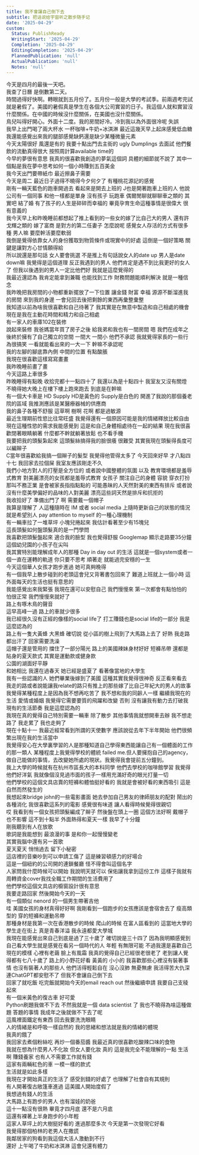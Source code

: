 ```yaml
---
title: 我不會讓自己倒下去
subtitle: 把话说给宇宙听之散步随手记
date: '2025-04-29'
custom:
  Status: PublishReady
  WritingStart: '2025-04-29'
  Completion: '2025-04-29'
  EditingCompletion: '2025-04-29'
  PlannedPublication: 'null'
  ActualPublication: 'null'
  Notes: 'null'
---    
```

今天是四月的最後一天吧。    
我查了日曆 是倒數第二天。  
時間過得好快啊。轉眼就到五月份了。五月份一般是大學的考試季。前兩週考完試 就是暑假了。美國的暑假真是學生在各個大公司實習的日子。我這個人就和實習沒什麼關係。在中國的時候沒什麼關係，在美國也沒什麼關係。    
鳥兒叫得好開心。外面十二度。我的房間好冷。冷到我以為外面很冷呢 失誤    
我早上出門喝了兩大杯水 一杯咖啡+牛奶+冰淇淋 最近這幾天早上起床感覺低血糖 我還能感覺出來我的腿部感覺缺鈣還是缺少某種微量元素    
今天太陽很好 風還是有的 我要十點出門去主街的 ugly Dumplings 去面試 他們餐飲的流動真得很大 按照周計算available time的    
今早的夢很有意思 我真的很喜歡我創造的夢氣這個詞 具體的細節就不說了 其中一個點是我在夢中思考如何一個小時賺到五百美金    
我今天出門要帶紙巾 最近擦鼻子需要    
今天是周二 最近日子過得不曉得今夕何夕了 有種桃花源記的感覺     
剛有一輛天藍色的跑車開過去 看起來是開去上班的 J也是開著跑車上班的人 他說公司有一個同事 和他一樣都是單身 沒有孩子 玩跑車 偶爾閒聊就聊聊車之類的 其實吧 結了婚 有了孩子的人生是碎碎而幸福的 畢竟孕育生命這種事情是很偉大 很有意義的     
我今天早上和昨晚睡前都想起了推上看到的一些女的嫁了比自己大的男人 還有許戈輝之類的 嫁了富商 是對方的第二任妻子 怎麼說呢 感覺女人存活的方式有很多種 男人嘛 要麼幹活要麼軟弱    
我倒是覺得依靠女人的身份獲取到物質條件或現實中的好處 這倒是一個好策略 關鍵是讓對方心甘情願得給    
所以說還是那句話 女人要會挑選 不是推上有句話說女人的date up 男人是date down嘛 我覺得是這個道理 反正我遇到的男人 他們肯定是遇不到比我更好的女人了 但我以後遇到的男人一定比他們好 我就是這麼覺得的    
我最近還認為 我肯定能拿到兼職 也能找到工作 財務問題能順利解決 就是一種信念     
我昨晚把我房間的小物都重新擺放了一下位置 讓金錢 財富 幸福 源源不斷溜進我的房間 來到我的身邊 一會兒回去後把剩餘的東西再彙整彙整    
我知道以前為啥我很喜歡和自己待著了 我其實是在無意中製造和自己相處的機會 現在是我在主動花時間和精力和自己相處    
有一家人的車庫102在裝修    
說起來裝修 我爸媽當年買了房子之後 給我弟和我也有一間房間 嗯 我們在成年之後終於擁有了自己獨立的空間 一間大 一間小 他們不承認 我就覺得家長的一些行為很搞笑 一看就能看出來的一大一下 幹嘛不承認呢     
我的左腳的腳底靠內側 中間的位置 有點酸脹  
我現在很喜歡這樣寫寫畫畫  
我昨晚睡前畫了畫    
今天這路上車很多     
昨晚睡得有點晚 收拾完都十一點四十了 我還以為是十點四十 我室友又沒有關燈 不曉得她大晚上在樓下樓上跑來跑去 到底是在幹嘛    
有一個大卡車是 HD Supply HD是黃色的 Supply是白色的 開進了我說的那個養老院的區域 我推測應該是某醫療器械的供應商    
我的鼻子各種不舒服 這草啊 樹啊 花啊 都是過敏源    
最近生理期前性慾比往常旺盛 我覺得還有一個原因可能是我的情緒釋放比較自由 現在這種性慾的需求我能感覺到 這是和自己身體相處待在一起的結果 現在我很喜歡閉著眼睛躺著 什麼都不幹就躺著放鬆 也不看手機    
我要把我的頭髮紮起來 這頭髮絲搞得我的臉很癢 很難受 其實我現在頭髮得長度可以編辮子  
C當年很喜歡給我搞一個辮子的髮型 我覺得他管得太多了 今天回來好早 才八點四十七 我回家去拉個屎 我室友應該剛走不久    
我們小地方對人的打壓是全方位的 或者說中國整體的氛圍 以及 教育環境都是羞辱式教育 對美麗漂亮的女孩都是羞辱式教育 女孩子 關注自己的身體 容貌 穿衣打扮 那叫不務正業 是會被家長指指點點的 可能愚昧的人天然對美的東西有排斥 或者說沒有什麼美學偏好的品味的人對美麗 漂亮這些詞天然是排斥和抗拒的    
我收拾好了 準備出門了 啊 需要戴一個帽子    
我算是理解了 人這種隨時在 IM 或者 social media 上隨時更新自己的狀態的情況就是希望別人 pay attention to myself 的一種心理機制    
有一輛車拉了一堆草坪 小塊兒捲起來 我估計看著至少有15塊兒    
這長頭髮如何盤頭髮真的是一門學問    
我喜歡把頭髮盤起來 適合我的臉型 我也覺得舒服 Googlemap 顯示走路要35分鐘    
這個幼兒園的小孩子在尖叫    
我其實特別能理解成年人的那種 Day in day out 的生活 這就是一個system或者一個一直在運轉的軌道 你只要不思考 順著走 就能過完安穩的一生    
今天這個華人女孩才跑步進過 她可真夠晚得    
有一個我早上散步碰到的老頭這會兒又背著書包回來了 難道上班就上一個小時 這外面每天的生活也挺有意思的    
我能感覺出來我緊張 我現在還可以安慰自己 我們慢慢來 第一次都會有點怕怕的 怕很正常 我們慢慢來就好了    
路上有啄木鳥的聲音    
這早高峰一過 路上的車就少很多    
我已經很久沒有正經的像樣的social life了 打工賺錢也是social life的一部分 我是這麼認為的    
路上有一隻大黃蜂 大黑蜂 確切說 從小區的樹上飛到了大馬路上去了 好熱 我走路都出汗了 回家需要洗澡     
這帽子還是管用的 擋住了一部分陽光 路上的美國辣妹身材好好 短褲吊帶 還都是貼身的夏天款式 其實是運動款或健身款    
公園的湖面好平靜    
和她相比 我還在過春天 她已經是盛夏了 看著像當地的大學生    
我有一些認識的人 她們畢業後嫁到了美國 這種其實我覺得很神奇 反正看來看去 我走的路或者說能讓我relate的路只有推上的那些嫁了比自己年紀大的男人的故事     
我覺得某種程度上是因為我不想再吃苦了 我不想和我的同齡人一樣 繼續我現在的生活 愛情或婚姻 我覺得它需要要質的飛躍和改變 否則 沒有讓我有動力去打破我現有的生活節奏 我是這麼認為的    
我現在真的覺得自己特別需要一輛車 除了散步 其他事情我就想開車去辦 我不想走路了 我走累了 我也走夠了    
現在十點十一 我最近經常看到所謂的天使數字 應該說從去年下半年開始 他們很頻繁出現在我的生活當中    
我覺得安心在大學裏學習的人是那種知道自己學得東西能讓自己有一個體面的工作的那一類人 某種程度上我覺得學校的體統 failed me.但人要擁抱自己的agency，做自己能做的事情，去改變她所處的現狀。我覺得我會提前五分鐘到。    
我上大學的時候就有在杭州市區長大的本科同學 他們去學校的咖啡館學習 我覺得他們好洋氣 我就像個沒見過市面的孩子一樣用充滿好奇的眼光打量一切    
他們學校的這個文具店賣的短褲和體恤挺好看的 我就是會被好看的東西吸引 這是自然而然發生的    
我想起來bridge john的一些電影畫面 她去參加自己男友的律師朋友的配對 鬧出的各種消化 我很喜歡這系列的電影 感覺很有味道 讓人看得時候覺得很親切     
哎 我看到有一個女孩把頭髮編成了辮子 然後盤在頭上一圈 這個方法好啊 戴帽子也不影響 這不到十點半 外面熱得和夏天一樣 我早了十分鐘     
剛我聽到有人在放歌  
歌詞是我能想到 最浪漫的事 是和你一起慢慢變老    
其實我腦中還有另一首歌  
夏天夏天 悄悄過去 留下小秘密     
這店裡的音樂吵到可以申請工傷了 這是練習頓感力的好場合    
這是一個紐約的公司開的連鎖餐廳 怪不得會叫這個名字  
人家問我什麼時候可以開始 我說明天就可以 保佑讓我拿到這份工作 這樣子我就有周轉資金cover我找全職工作期間的生活費用了    
他們學校這個文具店的櫥窗設計很有意思  
我要走路回家 然後開始今天的一天    
有一個類似 nenord 的一個男生帶著吉他     
哇 美國女孩的身材真得好好啊 我剛看到一個跑步的女孩應該是會宿舍去了 瘦高類型的 穿的短褲和運動吊帶  
那種身材是我第一次在香港散步的時候 爬山的時候 在富人區看到的 這當地大學的學生走在街上 真是青春洋溢 我永遠都愛大學城    
我現在能感覺出來自己到底是過了三十歲了 確切說是三十四了 因為我明顯感覺到自己看大學生就是感覺在看另一個時代的人 年輕 有無限可能 不過我還是喜歡自己現在的模樣 心裡有老繭 臉上有風霜 我真的覺得自己已經很老很老了 老到讓人覺得都有七八十歲了 路上的小野花好看 黃黃的 小小的 我喜歡那些心裡沒有裝著事情 也沒有裝著人的那些人 他們活得輕鬆自在 沒心沒肺 無憂無慮 我活得苦大仇深 連ChatGPT都安慰不了 但我不會讓自己倒下去    
回家了就吃飯 吃完飯就開始今天的email reach out 然後繼續申請 我要自己支稜起來    
有一個米黃色的復古車 好可愛     
Python刷題我做不下去 不然我就是一個 data scientist 了 我也不曉得為啥這種做題 答題的事情 我成年之後就做不下去了呢    
這風裡面鐵定有東西 回去我要洗洗眼睛    
人的情緒是和呼吸一樣自然的 我的思緒和想法就是我的情緒的體現  
我真的餓了  
我回家去煮個粉絲吃 再炒一個番茄醬 我最近真的很喜歡吃酸辣口味的食物    
我就在想為什麼男人不化妝 但女人要化妝 真的 這是我完全不能理解的一點 生活啊 賺錢養家 也有人不需要工作就有錢    
這家有兩輛紅色的車 一模一樣的款式    
生活就是如此多樣    
我現在才開始真正的生活了 感受到錢的好處了 也理解了社會自有其規則  
有人開著復古敞篷車進過 這美國人開始度假了    
我想過有錢人的生活    
大馬路上有跑步的男人 也有溜娃的奶爸    
這十一點沒有很熱 畢竟才四月底 還不是六月底    
這還有裸著上半身跑步的小年輕    
這家人草坪上的大樹挺好看的 進過那麼多次 今天是第一次發現它好看    
我覺得那個柏林的老男人在撒謊     
我鄰居家的狗看到我這個大活人激動到不行    
還好 上午喝了牛奶和冰淇淋 這會兒還有體力    

